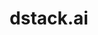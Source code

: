 ---
blog: https://blog.dstack.ai/
codehost: https://github.com/https://github.com/dstackai/dstack
logohandle: dstackai
sort: dstack
title: dstack.ai
twitter: https://x.com/dstackai
website: https://dstack.ai/
---